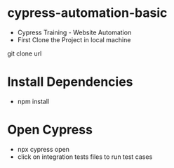 # cypress-automation-basic
- Cypress Training - Website Automation
- First Clone the Project in local machine

git clone url

# Install Dependencies
- npm install

# Open Cypress
- npx cypress open
- click on integration tests files to run test cases

